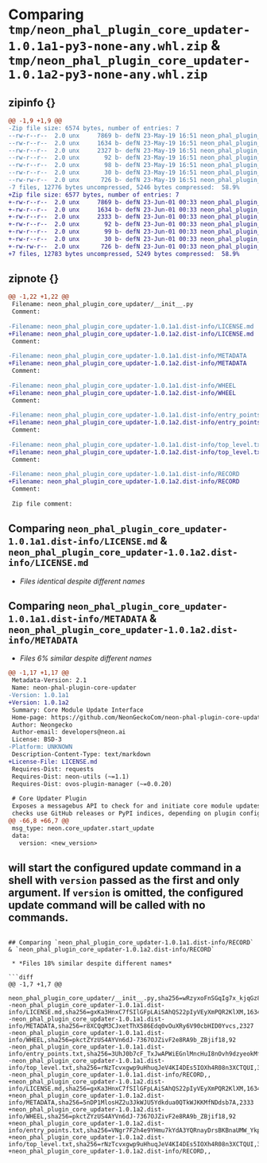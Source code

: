 # Comparing `tmp/neon_phal_plugin_core_updater-1.0.1a1-py3-none-any.whl.zip` & `tmp/neon_phal_plugin_core_updater-1.0.1a2-py3-none-any.whl.zip`

## zipinfo {}

```diff
@@ -1,9 +1,9 @@
-Zip file size: 6574 bytes, number of entries: 7
--rw-r--r--  2.0 unx     7869 b- defN 23-May-19 16:51 neon_phal_plugin_core_updater/__init__.py
--rw-r--r--  2.0 unx     1634 b- defN 23-May-19 16:51 neon_phal_plugin_core_updater-1.0.1a1.dist-info/LICENSE.md
--rw-r--r--  2.0 unx     2327 b- defN 23-May-19 16:51 neon_phal_plugin_core_updater-1.0.1a1.dist-info/METADATA
--rw-r--r--  2.0 unx       92 b- defN 23-May-19 16:51 neon_phal_plugin_core_updater-1.0.1a1.dist-info/WHEEL
--rw-r--r--  2.0 unx       98 b- defN 23-May-19 16:51 neon_phal_plugin_core_updater-1.0.1a1.dist-info/entry_points.txt
--rw-r--r--  2.0 unx       30 b- defN 23-May-19 16:51 neon_phal_plugin_core_updater-1.0.1a1.dist-info/top_level.txt
--rw-rw-r--  2.0 unx      726 b- defN 23-May-19 16:51 neon_phal_plugin_core_updater-1.0.1a1.dist-info/RECORD
-7 files, 12776 bytes uncompressed, 5246 bytes compressed:  58.9%
+Zip file size: 6577 bytes, number of entries: 7
+-rw-r--r--  2.0 unx     7869 b- defN 23-Jun-01 00:33 neon_phal_plugin_core_updater/__init__.py
+-rw-r--r--  2.0 unx     1634 b- defN 23-Jun-01 00:33 neon_phal_plugin_core_updater-1.0.1a2.dist-info/LICENSE.md
+-rw-r--r--  2.0 unx     2333 b- defN 23-Jun-01 00:33 neon_phal_plugin_core_updater-1.0.1a2.dist-info/METADATA
+-rw-r--r--  2.0 unx       92 b- defN 23-Jun-01 00:33 neon_phal_plugin_core_updater-1.0.1a2.dist-info/WHEEL
+-rw-r--r--  2.0 unx       99 b- defN 23-Jun-01 00:33 neon_phal_plugin_core_updater-1.0.1a2.dist-info/entry_points.txt
+-rw-r--r--  2.0 unx       30 b- defN 23-Jun-01 00:33 neon_phal_plugin_core_updater-1.0.1a2.dist-info/top_level.txt
+-rw-rw-r--  2.0 unx      726 b- defN 23-Jun-01 00:33 neon_phal_plugin_core_updater-1.0.1a2.dist-info/RECORD
+7 files, 12783 bytes uncompressed, 5249 bytes compressed:  58.9%
```

## zipnote {}

```diff
@@ -1,22 +1,22 @@
 Filename: neon_phal_plugin_core_updater/__init__.py
 Comment: 
 
-Filename: neon_phal_plugin_core_updater-1.0.1a1.dist-info/LICENSE.md
+Filename: neon_phal_plugin_core_updater-1.0.1a2.dist-info/LICENSE.md
 Comment: 
 
-Filename: neon_phal_plugin_core_updater-1.0.1a1.dist-info/METADATA
+Filename: neon_phal_plugin_core_updater-1.0.1a2.dist-info/METADATA
 Comment: 
 
-Filename: neon_phal_plugin_core_updater-1.0.1a1.dist-info/WHEEL
+Filename: neon_phal_plugin_core_updater-1.0.1a2.dist-info/WHEEL
 Comment: 
 
-Filename: neon_phal_plugin_core_updater-1.0.1a1.dist-info/entry_points.txt
+Filename: neon_phal_plugin_core_updater-1.0.1a2.dist-info/entry_points.txt
 Comment: 
 
-Filename: neon_phal_plugin_core_updater-1.0.1a1.dist-info/top_level.txt
+Filename: neon_phal_plugin_core_updater-1.0.1a2.dist-info/top_level.txt
 Comment: 
 
-Filename: neon_phal_plugin_core_updater-1.0.1a1.dist-info/RECORD
+Filename: neon_phal_plugin_core_updater-1.0.1a2.dist-info/RECORD
 Comment: 
 
 Zip file comment:
```

## Comparing `neon_phal_plugin_core_updater-1.0.1a1.dist-info/LICENSE.md` & `neon_phal_plugin_core_updater-1.0.1a2.dist-info/LICENSE.md`

 * *Files identical despite different names*

## Comparing `neon_phal_plugin_core_updater-1.0.1a1.dist-info/METADATA` & `neon_phal_plugin_core_updater-1.0.1a2.dist-info/METADATA`

 * *Files 6% similar despite different names*

```diff
@@ -1,17 +1,17 @@
 Metadata-Version: 2.1
 Name: neon-phal-plugin-core-updater
-Version: 1.0.1a1
+Version: 1.0.1a2
 Summary: Core Module Update Interface
 Home-page: https://github.com/NeonGeckoCom/neon-phal-plugin-core-updater
 Author: Neongecko
 Author-email: developers@neon.ai
 License: BSD-3
-Platform: UNKNOWN
 Description-Content-Type: text/markdown
+License-File: LICENSE.md
 Requires-Dist: requests
 Requires-Dist: neon-utils (~=1.1)
 Requires-Dist: ovos-plugin-manager (~=0.0.20)
 
 # Core Updater Plugin
 Exposes a messagebus API to check for and initiate core module updates. Update
 checks use GitHub releases or PyPI indices, depending on plugin configuration.
@@ -66,8 +66,7 @@
 msg_type: neon.core_updater.start_update
 data:
   version: <new_version>
 ```
 will start the configured update command in a shell with `version` passed as the
 first and only argument. If `version` is omitted, the configured update command
 will be called with no commands.
-
```

## Comparing `neon_phal_plugin_core_updater-1.0.1a1.dist-info/RECORD` & `neon_phal_plugin_core_updater-1.0.1a2.dist-info/RECORD`

 * *Files 18% similar despite different names*

```diff
@@ -1,7 +1,7 @@
 neon_phal_plugin_core_updater/__init__.py,sha256=wRzyxoFnSGqIg7x_kjqGz8aAqTE0fYpuW4TxeD7_v64,7869
-neon_phal_plugin_core_updater-1.0.1a1.dist-info/LICENSE.md,sha256=gxKa3HnxC7fSIlGFpLAiSAhQS22pIyVEyXmPQR2KlXM,1634
-neon_phal_plugin_core_updater-1.0.1a1.dist-info/METADATA,sha256=r8XCQqM3CJxetThX586Edq0vOuXRy6V90cbHID0Yvcs,2327
-neon_phal_plugin_core_updater-1.0.1a1.dist-info/WHEEL,sha256=pkctZYzUS4AYVn6dJ-7367OJZivF2e8RA9b_ZBjif18,92
-neon_phal_plugin_core_updater-1.0.1a1.dist-info/entry_points.txt,sha256=3UhJ0b7cF_TxJwAPWiEGnlMncHuI8nOvh9dzyeokMf0,98
-neon_phal_plugin_core_updater-1.0.1a1.dist-info/top_level.txt,sha256=rNzTcvxgwp9uHhuqJeV4KI4DEs5IOXh4R08n3XCTQUI,30
-neon_phal_plugin_core_updater-1.0.1a1.dist-info/RECORD,,
+neon_phal_plugin_core_updater-1.0.1a2.dist-info/LICENSE.md,sha256=gxKa3HnxC7fSIlGFpLAiSAhQS22pIyVEyXmPQR2KlXM,1634
+neon_phal_plugin_core_updater-1.0.1a2.dist-info/METADATA,sha256=5nDP1MlosHZ2u3JkWJU5Ydkdua0QTkWJKKMfNDdsb7A,2333
+neon_phal_plugin_core_updater-1.0.1a2.dist-info/WHEEL,sha256=pkctZYzUS4AYVn6dJ-7367OJZivF2e8RA9b_ZBjif18,92
+neon_phal_plugin_core_updater-1.0.1a2.dist-info/entry_points.txt,sha256=VNgr7F2h4e9YHmu7kYdA3YQRnayDrsBKBnaUMW_YkpM,99
+neon_phal_plugin_core_updater-1.0.1a2.dist-info/top_level.txt,sha256=rNzTcvxgwp9uHhuqJeV4KI4DEs5IOXh4R08n3XCTQUI,30
+neon_phal_plugin_core_updater-1.0.1a2.dist-info/RECORD,,
```


